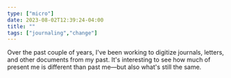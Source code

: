 ```yaml
---
type: ["micro"]
date: 2023-08-02T12:39:24-04:00
title: ""
tags: ["journaling","change"]
---
```

Over the past couple of years, I've been working to digitize journals, letters, and other documents from my past. It's interesting to see how much of present me is different than past me—but also what's still the same.
